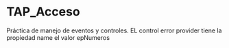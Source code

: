 # TAP_Acceso
Práctica de manejo de eventos y controles. 
EL control error provider tiene la propiedad name el valor epNumeros
